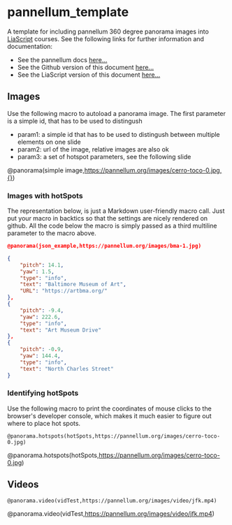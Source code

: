 <!--
author:   Andre Dietrich
email:    andre.dietrich@ovgu.de
version:  0.1.0
language: en
narrator: US English Female

comment:  Template for integrating 360 degree panorama images with the help of
          pannellum.

link:     https://pannellum.org/css/style.css
          https://cdn.pannellum.org/2.4/pannellum.css
          https://vjs.zencdn.net/7.1.0/video-js.css

script:   https://cdn.pannellum.org/2.4/pannellum.js
          https://vjs.zencdn.net/7.1.0/video.js
          https://pannellum.org/js/videojs-pannellum-plugin.js

@panorama
<div id="panorama_@0" style="width: 100%; height: 400px;"></div>

<script>
  pannellum.viewer('panorama_@0', {
        "type": "equirectangular",
        "panorama": "@1",
        "autoLoad": true,
        "hotSpots": [@2]
  });
</script>
@end


@panorama.hotspots
<div id="panorama_@0" style="width: 100%; height: 400px;"></div>

<script>
  pannellum.viewer('panorama_@0', {
        "type": "equirectangular",
        "panorama": "@1",
        "hotSpotDebug": true,
        "autoLoad": true,
        "hotSpots": []
  });
</script>
@end


@panorama.video
<video id="@0" class="video-js vjs-default-skin vjs-big-play-centered"
  controls preload="none" style="width:100%;height:400px;"
  crossorigin="anonymous">
  <source src="@1" type="video/mp4" />
    <p class="vjs-no-js">
        To view this video please enable JavaScript, and consider upgrading to
        a web browser that <a href="http://videojs.com/html5-video-support/"
        target="_blank">supports HTML5 video</a>
    </p>
</video>

<script>
videojs('@0', {
    plugins: {
        pannellum: {}
    }
});
</script>

@end


-->

# pannellum_template

A template for including pannellum 360 degree panorama images into
[LiaScript](https://liascript.github.io) courses. See the following links for
further information and documentation:


* See the pannellum docs [here...](https://pannellum.org)
* See the Github version of this document
  [here...](https://github.com/liaScript/pannellum_template)
* See the LiaScript version of this document
  [here...](https://liascript.github.io/?https://raw.githubusercontent.com/liaScript/pannellum_template/master/README.md)

## Images

Use the following macro to autoload a panorama image. The first parameter is a
simple id, that has to be used to distingush

* param1: a simple id that has to be used to distingush between multiple
  elements on one slide
* param2: url of the image, relative images are also ok
* param3: a set of hotspot parameters, see the following slide

@panorama(simple image,https://pannellum.org/images/cerro-toco-0.jpg,{})


### Images with hotSpots

The representation below, is just a Markdown user-friendly macro call. Just put
your macro in backtics so that the settings are nicely rendered on github. All
the code below the macro is simply passed as a third multiline parameter to the
macro above.

```json
@panorama(json_example,https://pannellum.org/images/bma-1.jpg)

{
    "pitch": 14.1,
    "yaw": 1.5,
    "type": "info",
    "text": "Baltimore Museum of Art",
    "URL": "https://artbma.org/"
},
{
    "pitch": -9.4,
    "yaw": 222.6,
    "type": "info",
    "text": "Art Museum Drive"
},
{
    "pitch": -0.9,
    "yaw": 144.4,
    "type": "info",
    "text": "North Charles Street"
}
```


### Identifying hotSpots

Use the following macro to print the coordinates of mouse clicks to the
browser's developer console, which makes it much easier to figure out where to
place hot spots.

`@panorama.hotspots(hotSpots,https://pannellum.org/images/cerro-toco-0.jpg)`

@panorama.hotspots(hotSpots,https://pannellum.org/images/cerro-toco-0.jpg)


## Videos

`@panorama.video(vidTest,https://pannellum.org/images/video/jfk.mp4)`

@panorama.video(vidTest,https://pannellum.org/images/video/jfk.mp4)
